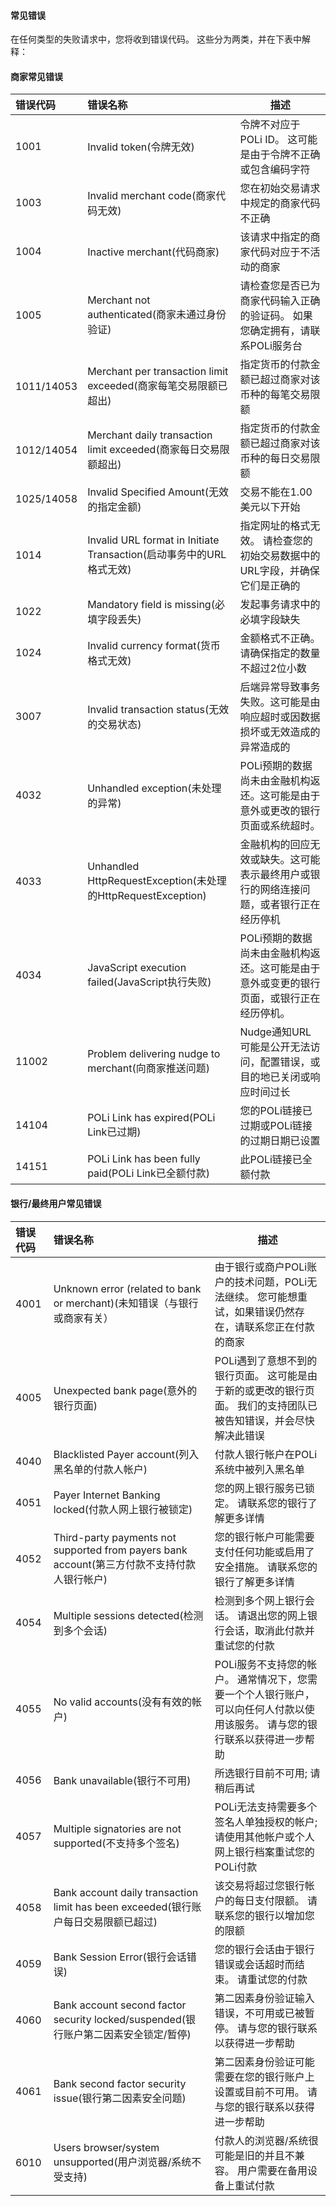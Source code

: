 #### 常见错误
在任何类型的失败请求中，您将收到错误代码。 这些分为两类，并在下表中解释： 

#### 商家常见错误

|错误代码|错误名称|描述|
|:-----  |:-----|-----                           |
|1001 |	Invalid token(令牌无效)   |令牌不对应于POLi ID。 这可能是由于令牌不正确或包含编码字符  |
|1003|Invalid merchant code(商家代码无效)	|您在初始交易请求中规定的商家代码不正确|
|1004|Inactive merchant(代码商家)	|该请求中指定的商家代码对应于不活动的商家|
|1005|Merchant not authenticated(商家未通过身份验证)	|请检查您是否已为商家代码输入正确的验证码。 如果您确定拥有，请联系POLi服务台|
|1011/14053|Merchant per transaction limit exceeded(商家每笔交易限额已超出)	|指定货币的付款金额已超过商家对该币种的每笔交易限额|
|1012/14054|Merchant daily transaction limit exceeded(商家每日交易限额超出)|指定货币的付款金额已超过商家对该币种的每日交易限额|
|1025/14058|Invalid Specified Amount(无效的指定金额)|交易不能在1.00美元以下开始|
|1014|Invalid URL format in Initiate Transaction(启动事务中的URL格式无效)|指定网址的格式无效。 请检查您的初始交易数据中的URL字段，并确保它们是正确的|
|1022|Mandatory field is missing(必填字段丢失)|发起事务请求中的必填字段缺失|
|1024|Invalid currency format(货币格式无效)|金额格式不正确。请确保指定的数量不超过2位小数|
|3007|Invalid transaction status(无效的交易状态)|后端异常导致事务失败。这可能是由响应超时或因数据损坏或无效造成的异常造成的|
|4032|Unhandled exception(未处理的异常)|POLi预期的数据尚未由金融机构返还。这可能是由于意外或更改的银行页面或系统超时。|
|4033|Unhandled HttpRequestException(未处理的HttpRequestException)|金融机构的回应无效或缺失。这可能表示最终用户或银行的网络连接问题，或者银行正在经历停机|
|4034|JavaScript execution failed(JavaScript执行失败)|POLi预期的数据尚未由金融机构返还。这可能是由于意外或变更的银行页面，或银行正在经历停机。|
|11002|Problem delivering nudge to merchant(向商家推送问题)|Nudge通知URL可能是公开无法访问，配置错误，或目的地已关闭或响应时间过长|
|14104|	POLi Link has expired(POLi Link已过期)|您的POLi链接已过期或POLi链接的过期日期已设置|
|14151|POLi Link has been fully paid(POLi Link已全额付款)|此POLi链接已全额付款|

#### 银行/最终用户常见错误

|错误代码|错误名称|描述|
|:-----  |:-----|-----                           |
|4001 |	Unknown error (related to bank or merchant)(未知错误（与银行或商家有关） |由于银行或商户POLi账户的技术问题，POLi无法继续。 您可能想重试，如果错误仍然存​​在，请联系您正在付款的商家|
|4005|Unexpected bank page(意外的银行页面)	|POLi遇到了意想不到的银行页面。 这可能是由于新的或更改的银行页面。 我们的支持团队已被告知错误，并会尽快解决此错误|
|4040|Blacklisted Payer account(列入黑名单的付款人帐户)	|付款人银行帐户在POLi系统中被列入黑名单|
|4051|Payer Internet Banking locked(付款人网上银行被锁定)	|您的网上银行服务已锁定。 请联系您的银行了解更多详情|
|4052|Third-party payments not supported from payers bank account(第三方付款不支持付款人银行帐户)	|您的银行帐户可能需要支付任何功能或启用了安全措施。 请联系您的银行了解更多详情|
|4054|	Multiple sessions detected(检测到多个会话)|检测到多个网上银行会话。 请退出您的网上银行会话，取消此付款并重试您的付款|
|4055|No valid accounts(没有有效的帐户)|POLi服务不支持您的帐户。 通常情况下，您需要一个个人银行账户，可以向任何人付款以使用该服务。 请与您的银行联系以获得进一步帮助|
|4056|Bank unavailable(银行不可用)|所选银行目前不可用; 请稍后再试|
|4057|Multiple signatories are not supported(不支持多个签名)|POLi无法支持需要多个签名人单独授权的帐户; 请使用其他帐户或个人网上银行档案重试您的POLi付款|
|4058|Bank account daily transaction limit has been exceeded(银行账户每日交易限额已超过)|该交易将超过您银行帐户的每日支付限额。 请联系您的银行以增加您的限额|
|4059|Bank Session Error(银行会话错误)|您的银行会话由于银行错误或会话超时而结束。 请重试您的付款|
|4060|Bank account second factor security locked/suspended(银行账户第二因素安全锁定/暂停)|第二因素身份验证输入错误，不可用或已被暂停。 请与您的银行联系以获得进一步帮助|
|4061|Bank second factor security issue(银行第二因素安全问题)|第二因素身份验证可能需要在您的银行账户上设置或目前不可用。 请与您的银行联系以获得进一步帮助|
|6010|Users browser/system unsupported(用户浏览器/系统不受支持)|	付款人的浏览器/系统很可能是旧的并且不兼容。 用户需要在备用设备上重试付款|
